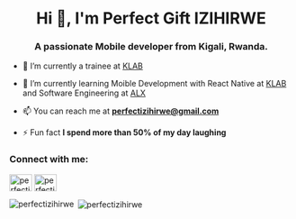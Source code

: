 <h1 align="center">Hi 👋, I'm Perfect Gift IZIHIRWE</h1>
<h3 align="center">A passionate Mobile developer from Kigali, Rwanda.</h3>

- 🔭 I’m currently a trainee at [KLAB](https://www.klab.rw/)

- 🌱 I’m currently learning Moible Development with React Native at [KLAB](https://www.klab.rw/) and Software Engineering at [ALX](https://www.alxafrica.com/software-engineering-2022?gclid=CjwKCAjwquWVBhBrEiwAt1KmwmHgYbBDrbQqckjhMMOAs_KKa04B_aS3zcP37wfwTGe-0_vWxitDRBoC80cQAvD_BwE)

- 📫 You can reach me at **perfectizihirwe@gmail.com**

- ⚡ Fun fact **I spend more than 50% of my day laughing**

<h3 align="left">Connect with me:</h3>
<p align="left">
<a href="https://dev.to/perfectizihirwe" target="blank"><img align="center" src="https://raw.githubusercontent.com/rahuldkjain/github-profile-readme-generator/master/src/images/icons/Social/devto.svg" alt="perfectizihirwe" height="30" width="40" /></a>
<a href="https://linkedin.com/in/perfectizihirwe" target="blank"><img align="center" src="https://raw.githubusercontent.com/rahuldkjain/github-profile-readme-generator/master/src/images/icons/Social/linked-in-alt.svg" alt="perfectizihirwe" height="30" width="40" /></a>
</p>

<p><img align="left" src="https://github-readme-stats.vercel.app/api/top-langs?username=perfectizihirwe&show_icons=true&locale=en&layout=compact" alt="perfectizihirwe" /></p>

<p>&nbsp;<img align="center" src="https://github-readme-stats.vercel.app/api?username=perfectizihirwe&show_icons=true&locale=en" alt="perfectizihirwe" /></p>

